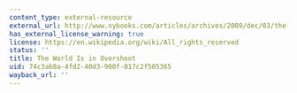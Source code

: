 ```yaml
---
content_type: external-resource
external_url: http://www.nybooks.com/articles/archives/2009/dec/03/the-world-is-in-overshoot/
has_external_license_warning: true
license: https://en.wikipedia.org/wiki/All_rights_reserved
status: ''
title: The World Is in Overshoot
uid: 74c3ab8a-4fd2-40d3-900f-017c2f505365
wayback_url: ''
---
```

